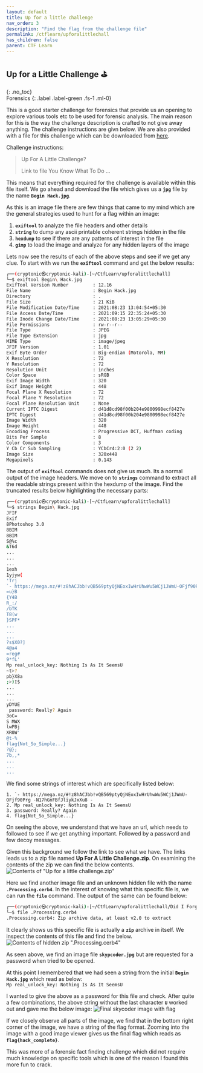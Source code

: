 ```yaml
---
layout: default
title: Up for a little challenge
nav_order: 3
description: "Find the flag from the challenge file"
permalink: /ctflearn/upforalittlechall
has_children: false
parent: CTF Learn
---
```


## Up for a Little Challenge ⛳
{: .no_toc}  
Forensics
{: .label .label-green .fs-1 .ml-0}

This is a good starter challenge for forensics that provide us an opening to explore various
tools etc to be used for forensic analysis. The main reason for this is the way the challenge
description is crafted to not give away anything. The challenge instructions are givn below.
We are also provided with a file for this challenge which can be downloaded from [here][1].

Challenge instructions:
> Up For A Little Challenge?  
>
> Link to file
> You Know What To Do ...

This means that everything required for the challenge is available within this file itself.
We go ahead and download the file which gives us a **`jpg`** file by the name **`Begin Hack.jpg`**.  

As this is an image file there are few things that came to my mind which are the general
strategies used to hunt for a flag within an image:
1. **`exiftool`** to analyze the file headers and other details
2. **`string`** to dump any ascii printable coherent strings hidden in the file
3. **`hexdump`** to see if there are any patterns of interest in the file
4. **`gimp`** to load the image and analyze for any hidden layers of the image

Lets now see the results of each of the above steps and see if we get any clue. To start
with we run the **`exiftool`** command and get the below results:
```sh
┌──(cryptonic㉿cryptonic-kali)-[~/CtfLearn/upforalittlechall]
└─$ exiftool Begin\ Hack.jpg                        
ExifTool Version Number         : 12.16
File Name                       : Begin Hack.jpg
Directory                       : .
File Size                       : 21 KiB
File Modification Date/Time     : 2021:08:23 13:04:54+05:30
File Access Date/Time           : 2021:09:15 22:35:24+05:30
File Inode Change Date/Time     : 2021:08:23 13:05:29+05:30
File Permissions                : rw-r--r--
File Type                       : JPEG
File Type Extension             : jpg
MIME Type                       : image/jpeg
JFIF Version                    : 1.01
Exif Byte Order                 : Big-endian (Motorola, MM)
X Resolution                    : 72
Y Resolution                    : 72
Resolution Unit                 : inches
Color Space                     : sRGB
Exif Image Width                : 320
Exif Image Height               : 448
Focal Plane X Resolution        : 72
Focal Plane Y Resolution        : 72
Focal Plane Resolution Unit     : None
Current IPTC Digest             : d41d8cd98f00b204e9800998ecf8427e
IPTC Digest                     : d41d8cd98f00b204e9800998ecf8427e
Image Width                     : 320
Image Height                    : 448
Encoding Process                : Progressive DCT, Huffman coding
Bits Per Sample                 : 8
Color Components                : 3
Y Cb Cr Sub Sampling            : YCbCr4:2:0 (2 2)
Image Size                      : 320x448
Megapixels                      : 0.143
```  

The output of **`exiftool`** commands does not give us much. Its a normal output of
the image headers. We move on to **`strings`** command to extract all the readable
strings present within the hexdump of the image. Find the truncated results below
highlighting the necessary parts:
```sh
┌──(cryptonic㉿cryptonic-kali)-[~/CtfLearn/upforalittlechall]
└─$ strings Begin\ Hack.jpg          
JFIF
Exif
8Photoshop 3.0
8BIM
8BIM
S@%c
&T6d
...
...
...
1exh
1yjyw(
'Trj
`- https://mega.nz/#!z8hACJbb!vQB569ptyQjNEoxIwHrUhwWu5WCj1JWmU-OFjf90Prg -N17hGnFBfJliykJxXu8 -
=u}B
{Y4B
R_:/
/bTK
T8(w
}SPF*
...
...
...
?s$X0?]
4@a4
=reg#
9*fL'
Mp real_unlock_key: Nothing Is As It SeemsU
~t>?
pb}X8a
;>)I$
...
...
...
yDYUE
 password: Really? Again
3oC=
S MWX
lwPBj
XR0W'
@t-%
flag{Not_So_Simple...}
?@};
7b,,*
...
...
...
```

We find some strings of interest which are specifically listed below:
```text
1. `- https://mega.nz/#!z8hACJbb!vQB569ptyQjNEoxIwHrUhwWu5WCj1JWmU-OFjf90Prg -N17hGnFBfJliykJxXu8 -
2. Mp real_unlock_key: Nothing Is As It SeemsU
3. password: Really? Again
4. flag{Not_So_Simple...}
```

On seeing the above, we understand that we have an url, which needs to followed to see if
we get anything important. Followed by a password and few decoy messages.  

Given this background we follow the link to see what we have. The links leads us to a zip file
named **Up For A Little Challenge.zip**. On examining the contents of the zip we can find the 
below contents.  
![Contents of "Up for a little challenge.zip"][2]

Here we find another image file and an unknown hidden file with the name **`.Processing.cerb4`**.
In the interest of knowing what this specific file is, we can run the **`file`** command. The output
of the same can be found below:
```sh
┌──(cryptonic㉿cryptonic-kali)-[~/CtfLearn/upforalittlechall/Did I Forget Again?]
└─$ file .Processing.cerb4 
.Processing.cerb4: Zip archive data, at least v2.0 to extract
```

It clearly shows us this specific file is actually a **`zip`** archive in itself. We inspect the
contents of this file and find the below.
![Contents of hidden zip ".Processing.cerb4"][3]

As seen above, we find an image file **`skypcoder.jpg`** but are requested for a password when
tried to be opened. 

At this point I remembered that we had seen a string from the initial **`Begin Hack.jpg`** which read
as below:  
`Mp real_unlock_key: Nothing Is As It SeemsU`  

I wanted to give the above as a password for this file and check. After quite a few combinations, the
above string without the last character **`U`** worked out and gave me the below image:
![Final skycoder image with flag][4]

If we closely observe all parts of the image, we find that in the bottom right corner of the image, we
have a string of the flag format. Zooming into the image with a good image viewer gives us the final
flag which reads as **`flag{hack_complete}`**.

This was more of a forensic fact finding challenge which did not require much knowledge on specific
tools which is one of the reason I found this more fun to crack.





[1]: https://mega.nz/#!LoABFK5K!0sEKbsU3sBUG8zWxpBfD1bQx_JY_MuYEWQvLrFIqWZ0
[2]: https://gcdn.pbrd.co/images/F7VqCe0XsSd0.png?o=1
[3]: https://gcdn.pbrd.co/images/UsbCewSeaQDx.png?o=1
[4]: https://gcdn.pbrd.co/images/zitPLnJ3sfSE.jpg?o=1